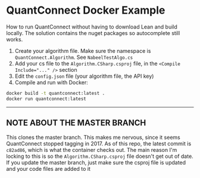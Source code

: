 # QuantConnect Docker Example

How to run QuantConnect without having to download Lean and build locally. The solution contains the nuget
packages so autocomplete still works.

1. Create your algorithm file. Make sure the namespace is `QuantConnect.Algorithm`. See `NabeelTestAlgo.cs`
2. Add your cs file to the `Algorithm.CSharp.csproj` file, in the `<Compile Include="..." />` section
3. Edit the `config.json` file (your algorithm file, the API key)
4. Compile and run with Docker:

```bash
docker build -t quantconnect:latest .
docker run quantconnect:latest
```

---

## NOTE ABOUT THE MASTER BRANCH

This clones the master branch. This makes me nervous, since it seems QuantConnect stopped tagging in 2017. 
As of this repo, the latest commit is `c82ad86`, which is what the container checks out. The main reason 
I'm locking to this is so the `Algorithm.CSharp.csproj` file doesn't get out of date. If you update the 
master branch, just make sure the csproj file is updated and your code files are added to it
